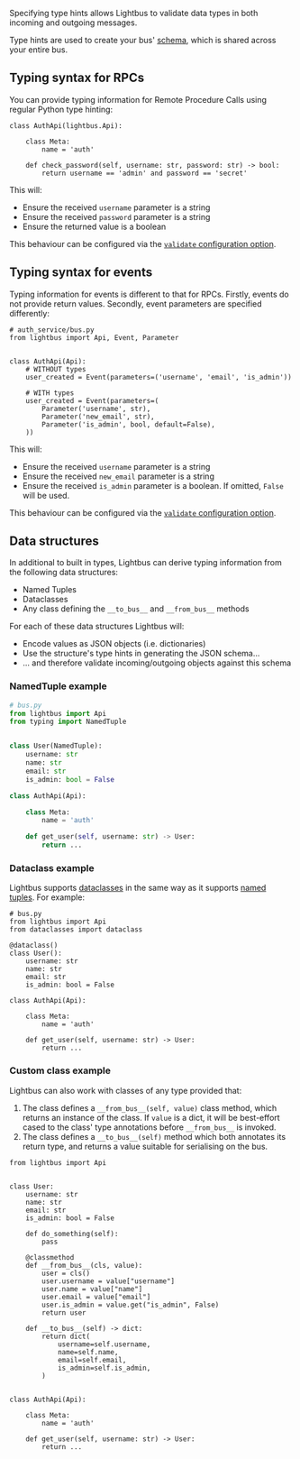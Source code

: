 Specifying type hints allows Lightbus to validate
data types in both incoming and outgoing messages.

Type hints are used to create your bus' [schema], which is shared
across your entire bus.

## Typing syntax for RPCs

You can provide typing information for Remote Procedure Calls using
regular Python type hinting:

```python3
class AuthApi(lightbus.Api):

    class Meta:
        name = 'auth'

    def check_password(self, username: str, password: str) -> bool:
        return username == 'admin' and password == 'secret'
```

This will:

* Ensure the received `username` parameter is a string
* Ensure the received `password` parameter is a string
* Ensure the returned value is a boolean

This behaviour can be configured via the [`validate` configuration option](configuration.md#api-config).

## Typing syntax for events

Typing information for events is different to that for RPCs.
Firstly, events do not provide return values. Secondly, event
parameters are specified differently:

```python3
# auth_service/bus.py
from lightbus import Api, Event, Parameter


class AuthApi(Api):
    # WITHOUT types
    user_created = Event(parameters=('username', 'email', 'is_admin'))

    # WITH types
    user_created = Event(parameters=(
        Parameter('username', str),
        Parameter('new_email', str),
        Parameter('is_admin', bool, default=False),
    ))
```

This will:

* Ensure the received `username` parameter is a string
* Ensure the received `new_email` parameter is a string
* Ensure the received `is_admin` parameter is a boolean.
  If omitted, `False` will be used.

This behaviour can be configured via the [`validate` configuration option](configuration.md#api-config).

## Data structures

In additional to built in types, Lightbus can derive typing information from
the following data structures:

* Named Tuples
* Dataclasses
* Any class defining the `__to_bus__` and `__from_bus__` methods

For each of these data structures Lightbus will:

* Encode values as JSON objects (i.e. dictionaries)
* Use the structure's type hints in generating the JSON schema...
* ... and therefore validate incoming/outgoing objects against this schema

### NamedTuple example

```python
# bus.py
from lightbus import Api
from typing import NamedTuple


class User(NamedTuple):
    username: str
    name: str
    email: str
    is_admin: bool = False

class AuthApi(Api):

    class Meta:
        name = 'auth'

    def get_user(self, username: str) -> User:
        return ...
```


### Dataclass example

Lightbus supports [dataclasses](https://www.python.org/dev/peps/pep-0557/) 
in the same way as it supports [named tuples](#namedtuple-example). For example:

```python3
# bus.py
from lightbus import Api
from dataclasses import dataclass

@dataclass()
class User():
    username: str
    name: str
    email: str
    is_admin: bool = False

class AuthApi(Api):

    class Meta:
        name = 'auth'

    def get_user(self, username: str) -> User:
        return ...
```


### Custom class example

Lightbus can also work with classes of any type provided that:

1. The class defines a `__from_bus__(self, value)` class method, which returns an instance of the class.
   If `value` is a dict, it will be best-effort cased to the class' type annotations before `__from_bus__` 
   is invoked.
2. The class defines a `__to_bus__(self)` method which both annotates its return type, and returns a value 
   suitable for serialising on the bus.


```python3
from lightbus import Api


class User:
    username: str
    name: str
    email: str
    is_admin: bool = False

    def do_something(self):
        pass

    @classmethod
    def __from_bus__(cls, value):
        user = cls()
        user.username = value["username"]
        user.name = value["name"]
        user.email = value["email"]
        user.is_admin = value.get("is_admin", False)
        return user

    def __to_bus__(self) -> dict:
        return dict(
            username=self.username,
            name=self.name,
            email=self.email,
            is_admin=self.is_admin,
        )


class AuthApi(Api):

    class Meta:
        name = 'auth'

    def get_user(self, username: str) -> User:
        return ...
```

[schema]: schema.md

